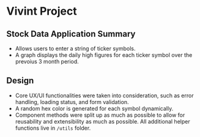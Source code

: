 # Vivint Project
## Stock Data Application Summary
- Allows users to enter a string of ticker symbols.
- A graph displays the daily high figures for each ticker symbol over the prevoius 3 month period.

## Design
- Core UX/UI functionalities were taken into consideration, such as error handling, loading status, and form validation. 
- A random hex color is generated for each symbol dynamically.
- Component methods were split up as much as possible to allow for reusability and extensibility as much as possible. All additional helper functions live in `/utils` folder.
